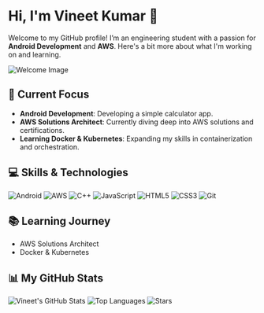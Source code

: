 # Hi, I'm Vineet Kumar 👋

Welcome to my GitHub profile! I’m an engineering student with a passion for **Android Development** and **AWS**. Here's a bit more about what I'm working on and learning.

![Welcome Image](https://via.placeholder.com/800x400) <!-- Replace with your image or GIF URL -->

## 🌟 Current Focus

- **Android Development**: Developing a simple calculator app.
- **AWS Solutions Architect**: Currently diving deep into AWS solutions and certifications.
- **Learning Docker & Kubernetes**: Expanding my skills in containerization and orchestration.

## 💻 Skills & Technologies

![Android](https://img.shields.io/badge/-Android-3DDC84?logo=android&logoColor=white&style=flat&labelColor=3DDC84)
![AWS](https://img.shields.io/badge/AWS-232F3E?logo=amazonaws&logoColor=white&style=flat&labelColor=232F3E)
![C++](https://img.shields.io/badge/-C++-00599C?logo=c%2B%2B&logoColor=white&style=flat&labelColor=00599C)
![JavaScript](https://img.shields.io/badge/-JavaScript-F7DF1E?logo=javascript&logoColor=black&style=flat&labelColor=F7DF1E)
![HTML5](https://img.shields.io/badge/-HTML5-E34F26?logo=html5&logoColor=white&style=flat&labelColor=E34F26)
![CSS3](https://img.shields.io/badge/-CSS3-1572B6?logo=css3&logoColor=white&style=flat&labelColor=1572B6)
![Git](https://img.shields.io/badge/-Git-F05032?logo=git&logoColor=white&style=flat&labelColor=F05032)

## 📚 Learning Journey

- AWS Solutions Architect
- Docker & Kubernetes

## 📊 My GitHub Stats

![Vineet's GitHub Stats](https://github-readme-stats.vercel.app/api?username=Fusionop3&show_icons=true&count_private=true&hide_title=true&hide=prs&theme=radical)
![Top Languages](https://github-readme-stats.vercel.app/api/top-langs/?username=Fusionop3&theme=radical&layout=compact)
![Stars](https://img.shields.io/github/stars/Fusionop3?style=flat&label=Stars)

